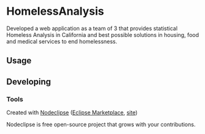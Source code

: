

# HomelessAnalysis
Developed a web application as a team of 3 that provides statistical Homeless Analysis in California and best possible solutions in housing, food and medical services to end homelessness.


## Usage



## Developing



### Tools

Created with [Nodeclipse](https://github.com/Nodeclipse/nodeclipse-1)
 ([Eclipse Marketplace](http://marketplace.eclipse.org/content/nodeclipse), [site](http://www.nodeclipse.org))   

Nodeclipse is free open-source project that grows with your contributions.
